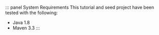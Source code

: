 ::: panel System Requirements
This tutorial and seed project have been tested with the following:

* Java 1.8
* Maven 3.3
:::
